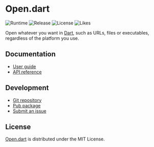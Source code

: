 # Open.dart
![Runtime](https://badgen.net/pub/sdk-version/open) ![Release](https://badgen.net/pub/v/open) ![License](https://badgen.net/pub/license/open) ![Likes](https://badgen.net/pub/likes/open)

Open whatever you want in [Dart](https://dart.dev), such as URLs, files or executables, regardless of the platform you use.

## Documentation
- [User guide](https://docs.belin.io/open.dart)
- [API reference](https://api.belin.io/open.dart)

## Development
- [Git repository](https://git.belin.io/cedx/open.dart)
- [Pub package](https://pub.dev/packages/open)
- [Submit an issue](https://git.belin.io/cedx/open.dart/issues)

## License
[Open.dart](https://docs.belin.io/open.dart) is distributed under the MIT License.
